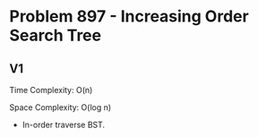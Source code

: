 # Problem 897 - Increasing Order Search Tree

## V1

Time Complexity: O(n)

Space Complexity: O(log n)

- In-order traverse BST.
